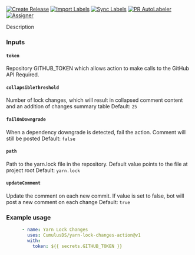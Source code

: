 [![Create Release][release-badge]][release-url]
[![Import Labels][import-labels-badge]][import-labels-url]
[![Sync Labels][sync-labels-badge]][sync-labels-url]
[![PR AutoLabeler][autolabeler-badge]][autolabeler-url]
[![Assigner][assigner-badge]][assigner-url]

Description

### Inputs
#### `token`
Repository GITHUB_TOKEN which allows action to make calls to the GitHub API
Required.

#### `collapsibleThreshold`
Number of lock changes, which will result in collapsed comment content and an addition of changes summary table
Default: `25`

#### `failOnDowngrade`
When a dependency downgrade is detected, fail the action. Comment will still be posted
Default: `false`

#### `path`
Path to the yarn.lock file in the repository. Default value points to the file at project root
Default: `yarn.lock`

#### `updateComment`
Update the comment on each new commit. If value is set to false, bot will post a new comment on each change
Default: `true`


### Example usage
```yaml
      - name: Yarn Lock Changes
        uses: CumulusDS/yarn-lock-changes-action@v1
        with:
          token: ${{ secrets.GITHUB_TOKEN }}
```



[release-badge]: https://github.com/CumulusDS/yarn-lock-changes-action/actions/workflows/release.yml/badge.svg
[release-url]: https://github.com/CumulusDS/yarn-lock-changes-action/actions/workflows/release.yml
[import-labels-badge]: https://github.com/CumulusDS/yarn-lock-changes-action/actions/workflows/labels_import.yml/badge.svg
[import-labels-url]: https://github.com/CumulusDS/yarn-lock-changes-action/actions/workflows/labels_import.yml
[sync-labels-badge]: https://github.com/CumulusDS/yarn-lock-changes-action/actions/workflows/labels_sync.yml/badge.svg
[sync-labels-url]: https://github.com/CumulusDS/yarn-lock-changes-action/actions/workflows/labels_sync.yml
[autolabeler-badge]: https://github.com/CumulusDS/yarn-lock-changes-action/actions/workflows/autolabeler.yml/badge.svg
[autolabeler-url]: https://github.com/CumulusDS/yarn-lock-changes-action/actions/workflows/autolabeler.yml
[assigner-badge]: https://github.com/CumulusDS/yarn-lock-changes-action/actions/workflows/assign.yml/badge.svg
[assigner-url]: https://github.com/CumulusDS/yarn-lock-changes-action/actions/workflows/assign.yml
